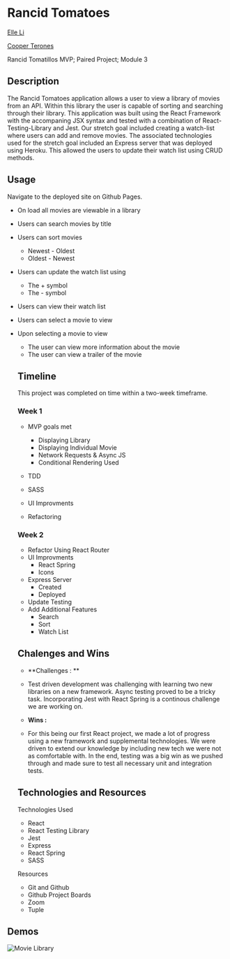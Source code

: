 # Rancid Tomatoes

[Elle Li](https://github.com/Elle624)

[Cooper Terones](https://github.com/coopterrones)

Rancid Tomatillos MVP; Paired Project; Module 3

## Description

The Rancid Tomatoes application allows a user to view a library of movies from an API. Within this library the user is capable of sorting and searching through their library. This application was built using the React Framework with the accompaning JSX syntax and tested with a combination of React-Testing-Library and Jest. Our stretch goal included creating a watch-list where users can add and remove movies. The associated technologies used for the stretch goal included an Express server that was deployed using Heroku. This allowed the users to update their watch list using CRUD methods.

## Usage

Navigate to the deployed site on Github Pages.

- On load all movies are viewable in a library

- Users can search movies by title

- Users can sort movies

  - Newest - Oldest
  - Oldest - Newest

- Users can update the watch list using

  - The + symbol
  - The - symbol

- Users can view their watch list

- Users can select a movie to view

- Upon selecting a movie to view

  - The user can view more information about the movie
  - The user can view a trailer of the movie

  ## Timeline

  This project was completed on time within a two-week timeframe.

  ### Week 1

  - MVP goals met

    - Displaying Library
    - Displaying Individual Movie
    - Network Requests & Async JS
    - Conditional Rendering Used

  - TDD
  - SASS
  - UI Improvments
  - Refactoring

  ### Week 2

  - Refactor Using React Router
  - UI Improvments
    - React Spring
    - Icons
  - Express Server
    - Created
    - Deployed
  - Update Testing
  - Add Additional Features
    - Search
    - Sort
    - Watch List

  ## Chalenges and Wins

  - **Challenges : **
  - Test driven development was challenging with learning two new libraries on a new framework. Async testing proved to be a tricky task. Incorporating Jest with React Spring is a continous challenge we are working on.

  - **Wins :**
  - For this being our first React project, we made a lot of progress using a new framework and supplemental technologies. We were driven to extend our knowledge by including new tech we were not as comfortable with. In the end, testing was a big win as we pushed through and made sure to test all necessary unit and integration tests.

  ## Technologies and Resources

  Technologies Used

  - React
  - React Testing Library
  - Jest
  - Express
  - React Spring
  - SASS

  Resources

  - Git and Github
  - Github Project Boards
  - Zoom
  - Tuple

## Demos 
![Movie Library](https://media.giphy.com/media/TYqKgtVbeibTXOgqzN/giphy.gif)
